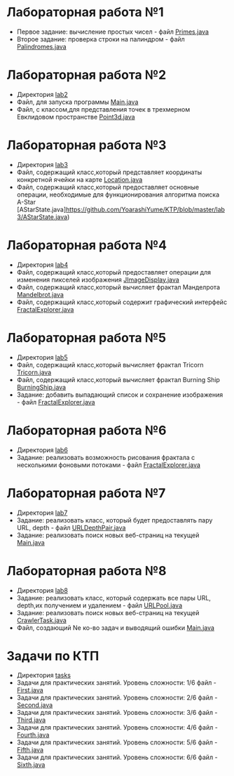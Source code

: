 # Лабораторная работа №1
* Первое задание: вычисление простых чисел - файл [Primes.java](https://github.com/YoarashiYume/KTP/blob/master/Primes.java)
* Второе задание: проверка строки на палиндром - файл [Palindromes.java](https://github.com/YoarashiYume/KTP/blob/master/Palindrome.java)
# Лабораторная работа №2
* Директория [lab2](https://github.com/YoarashiYume/KTP/tree/master/lab2)
* Файл, для запуска программы  [Main.java](https://github.com/YoarashiYume/KTP/blob/master/lab2/Main.java)
* Файл, с классом,для представления точек в трехмерном Евклидовом пространстве [Point3d.java](https://github.com/YoarashiYume/KTP/blob/master/lab2/Point3d.java)
# Лабораторная работа №3
* Директория [lab3](https://github.com/YoarashiYume/KTP/tree/master/lab3)
* Файл, содержащий класс,который представляет координаты конкретной ячейки на карте   [Location.java](https://github.com/YoarashiYume/KTP/blob/master/lab3/Location.java)
* Файл, содержащий класс,который предоставляет основные операции, необходимые для функционирования алгоритма поиска А-Star [AStarState.java]https://github.com/YoarashiYume/KTP/blob/master/lab3/AStarState.java)
# Лабораторная работа №4
* Директория [lab4](https://github.com/YoarashiYume/KTP/tree/master/lab4)
* Файл, содержащий класс,который предоставляет операции для изменения пикселей изображения [JImageDisplay.java](https://github.com/YoarashiYume/KTP/blob/master/lab4/JImageDisplay.java)
* Файл, содержащий класс,который вычисляет фрактал Манделрота [Mandelbrot.java](https://github.com/YoarashiYume/KTP/blob/master/lab4/Mandelbrot.java)
* Файл, содержащий класс,который содержит графический интерфейс [FractalExplorer.java](https://github.com/YoarashiYume/KTP/blob/master/lab4/FractalExplorer.java)
# Лабораторная работа №5
* Директория [lab5](https://github.com/YoarashiYume/KTP/tree/master/lab5)
* Файл, содержащий класс,который вычисляет фрактал Tricorn [Tricorn.java](https://github.com/YoarashiYume/KTP/blob/master/lab5/Tricorn.java)
* Файл, содержащий класс,который вычисляет фрактал Burning Ship [BurningShip.java](https://github.com/YoarashiYume/KTP/blob/master/lab5/BurningShip.java)
* Задание: добавить выпадающий список и сохранение изображения - файл [FractalExplorer.java](https://github.com/YoarashiYume/KTP/blob/master/lab5/FractalExplorer.java)
# Лабораторная работа №6
* Директория [lab6](https://github.com/YoarashiYume/KTP/tree/master/lab6)
* Задание: реализовать возможность рисования фрактала с несколькими фоновыми потоками - файл [FractalExplorer.java](https://github.com/YoarashiYume/KTP/blob/master/lab6/FractalExplorer.java)
# Лабораторная работа №7
* Директория [lab7](https://github.com/YoarashiYume/KTP/tree/master/lab7)
* Задание: реализовать класс, который будет предоставлять пару URL, depth - файл [URLDepthPair.java](https://github.com/YoarashiYume/KTP/blob/master/lab7/URLDepthPair.java)
* Задание: реализовать поиск новых веб-страниц на текущей [Main.java](https://github.com/YoarashiYume/KTP/blob/master/lab7/Main.java)
# Лабораторная работа №8
* Директория [lab8](https://github.com/YoarashiYume/KTP/tree/master/lab8)
* Задание: реализовать класс, который содержать все пары URL, depth,их получением и удалением - файл [URLPool.java](https://github.com/YoarashiYume/KTP/blob/master/lab8/URLPool.java)
* Задание: реализовать поиск новых веб-страниц на текущей [CrawlerTask.java](https://github.com/YoarashiYume/KTP/blob/master/lab8/CrawlerTask.java)
* Файл, создающий Ne ко-во задач и выводящий ошибки [Main.java](https://github.com/YoarashiYume/KTP/blob/master/lab8/Main.java)
# Задачи по КТП
* Директория [tasks](https://github.com/YoarashiYume/KTP/tree/master/tasks)
* Задачи для практических занятий. Уровень сложности: 1/6 файл - [First.java](https://github.com/YoarashiYume/KTP/blob/master/tasks/First.java)
* Задачи для практических занятий. Уровень сложности: 2/6 файл - [Second.java](https://github.com/YoarashiYume/KTP/blob/master/tasks/Second.java)
* Задачи для практических занятий. Уровень сложности: 3/6 файл - [Third.java](https://github.com/YoarashiYume/KTP/blob/master/tasks/Third.java)
* Задачи для практических занятий. Уровень сложности: 4/6 файл - [Fourth.java](https://github.com/YoarashiYume/KTP/blob/master/tasks/Fourth.java)
* Задачи для практических занятий. Уровень сложности: 5/6 файл - [Fifth.java](https://github.com/YoarashiYume/KTP/blob/master/tasks/Fifth.java)
* Задачи для практических занятий. Уровень сложности: 6/6 файл - [Sixth.java](https://github.com/YoarashiYume/KTP/blob/master/tasks/Sixth.java)